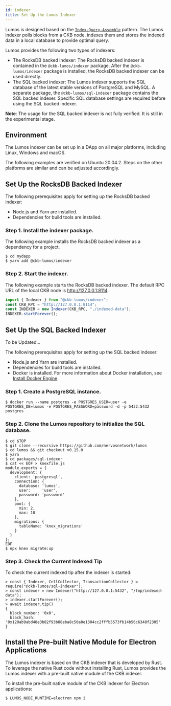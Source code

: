 ```yaml
---
id: indexer
title: Set Up the Lumos Indexer
---
```

Lumos is designed based on the [`Index-Query-Assemble`](https://docs.nervos.org/docs/reference/cell#index-query-assemble-pattern) pattern. The Lumos indexer polls blocks from a CKB node, indexes them and stores the indexed data in a local database to provide optimal query.

<!--Dapps built with Lumos must have an indexer configured and running.-->

Lumos provides the following two types of indexers:

- The RocksDB backed indexer: The RocksDB backed indexer is contained in the  `@ckb-lumos/indexer` package. After the `@ckb-lumos/indexer` package is installed, the RocksDB backed indexer can be used directly.
- The SQL backed indexer: The Lumos indexer supports the SQL database of the latest stable versions of PostgreSQL and MySQL. A separate package, the `@ckb-lumos/sql-indexer` package contains the SQL backed indexer. Specific SQL database settings are required before using the SQL backed indexer. 

**Note**:  The usage for the SQL backed indexer is not fully verified. It is still in the experimental stage.

<!--Note this issue is actually caused since we are still leveraging the old native node module solution. We are also evaluating other solutions, such as [N-API](https://medium.com/@atulanand94/beginners-guide-to-writing-nodejs-addons-using-c-and-n-api-node-addon-api-9b3b718a9a7f), which is based on a stable API, so there is no need to recompile everything for a different Node.js version. We do hope that in later versions, we can convert to N-API so there is not need to deal with inconsistent module versions.-->

## Environment

The Lumos indexer can be set up in a DApp on all major platforms, including Linux, Windows and macOS.

The following examples are verified on Ubuntu 20.04.2. Steps on the other platforms are similar and can be adjusted accordingly.

## Set Up the RocksDB Backed Indexer

The following prerequisites apply for setting up the RocksDB backed indexer:

- Node.js and Yarn are installed.
- Dependencies for build tools are installed.

### Step 1. Install the indexer package.

The following example installs the RocksDB backed indexer as a dependency for a project.

```shell
$ cd mydapp
$ yarn add @ckb-lumos/indexer
```

### Step 2. Start the indexer.

The following example starts the RocksDB backed indexer. The default RPC URL of the local CKB node is http://127.0.0.1:8114. 

```typescript title="mydapp/src/index.ts"
import { Indexer } from "@ckb-lumos/indexer";
const CKB_RPC = "http://127.0.0.1:8114";
const INDEXER = new Indexer(CKB_RPC, "./indexed-data");
INDEXER.startForever();
```

## Set Up the SQL Backed Indexer

To be Updated...

The following prerequisites apply for setting up the SQL backed indexer:

- Node.js and Yarn are installed.
- Dependencies for build tools are installed.
- Docker is installed. For more information about Docker installation, see [Install Docker Engine](https://docs.docker.com/engine/install/).

### Step 1. Create a PostgreSQL instance.

```shell
$ docker run --name postgres -e POSTGRES_USER=user -e POSTGRES_DB=lumos -e POSTGRES_PASSWORD=password -d -p 5432:5432 postgres
```

### Step 2. Clone the Lumos repository to initialize the SQL database.

```shell
$ cd $TOP
$ git clone --recursive https://github.com/nervosnetwork/lumos
$ cd lumos && git checkout v0.15.0
$ yarn
$ cd packages/sql-indexer
$ cat << EOF > knexfile.js
module.exports = {
  development: {
    client: 'postgresql',
    connection: {
      database: 'lumos',
      user:     'user',
      password: 'password'
    },
    pool: {
      min: 2,
      max: 10
    },
    migrations: {
      tableName: 'knex_migrations'
    }
  }
};
EOF
$ npx knex migrate:up
```

### Step 3. Check the Current Indexed Tip

To check the current indexed tip after the indexer is started:

```
> const { Indexer, CellCollector, TransactionCollector } = require("@ckb-lumos/sql-indexer");
> const indexer = new Indexer("http://127.0.0.1:5432", "/tmp/indexed-data");
> indexer.startForever();
> await indexer.tip()
{
  block_number: '0x0',
  block_hash: '0x120ab9abd48e3b82f93b88eba8c50a0e1304cc2fffb5573fb14b56c6348f2305'
}
```

## Install the Pre-built Native Module for Electron Applications

The Lumos indexer is based on the CKB indexer that is developed by Rust. To leverage the native Rust code without installing Rust, Lumos provides the Lumos indexer with a pre-built native module of the CKB indexer.

<!--Electron has a different application binary interface (ABI) from a given Node.js binary, that will cause different Node.js version errors for Electron applications. So the pre-built native module of the CKB indexer needs to be used.-->

<!--First, we do provide pre-built binaries linked with electron's node version.-->

To install the pre-built native module of the CKB indexer for Electron applications: 

<!--Install npm dependencies in your Electron app to make sure the pre-built native modules compiled for Electron to be downloaded.-->

```bash
$ LUMOS_NODE_RUNTIME=electron npm i
```

<!--You can also follow the [steps](https://neon-bindings.com/docs/electron-apps) in Neon's documentation to rebuild the modules.--><!--Note: This workaround requires to install Rust on the system.-->